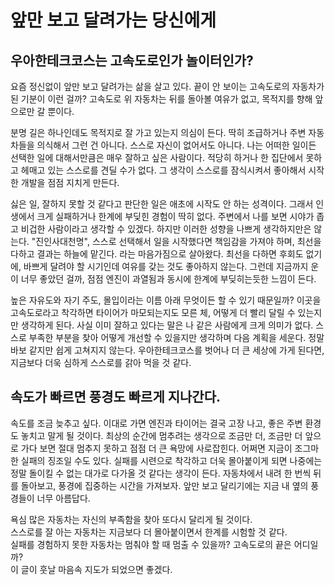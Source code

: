 # 앞만 보고 달려가는 당신에게

## 우아한테크코스는 고속도로인가 놀이터인가?

요즘 정신없이 앞만 보고 달려가는 삶을 살고 있다. 끝이 안 보이는 고속도로의 자동차가 된 기분이 이런 걸까? 고속도로 위 자동차는 뒤를 돌아볼 여유가 없고, 목적지를 향해 앞으로만 갈 뿐이다.
  
분명 길은 하나인데도 목적지로 잘 가고 있는지 의심이 든다. 딱히 조급하거나 주변 자동차들을 의식해서 그런 건 아니다. 스스로 자신이 없어서도 아니다.
나는 어떠한 일이든 선택한 일에 대해서만큼은 매우 잘하고 싶은 사람이다. 적당히 하거나 한 집단에서 못하고 헤매고 있는 스스로를 견딜 수가 없다.
그 생각이 스스로를 잠식시켜서 좋아해서 시작한 개발을 점점 지치게 만든다.

싫은 일, 잘하지 못할 것 같다고 판단한 일은 애초에 시작도 안 하는 성격이다. 그래서 인생에서 크게 실패하거나 한계에 부딪힌 경험이 딱히 없다.
주변에서 나를 보면 시야가 좁고 비겁한 사람이라고 생각할 수 있겠다. 하지만 이러한 성향을 나쁘게 생각하지만은 않는다.
"진인사대천명", 스스로 선택해서 일을 시작했다면 책임감을 가져야 하며, 최선을 다하고 결과는 하늘에 맡긴다. 라는 마음가짐으로 살아왔다.
최선을 다하면 후회도 없기에, 바쁘게 달려야 할 시기인데 여유를 갖는 것도 좋아하지 않는다.
그런데 지금까지 운이 너무 좋았던 걸까, 점점 엔진이 과열됨과 동시에 한계에 부딪히는듯한 느낌이 든다.

높은 자유도와 자기 주도, 몰입이라는 이름 아래 무엇이든 할 수 있기 때문일까?
이곳을 고속도로라고 착각하면 타이어가 마모되는지도 모른 체, 어떻게 더 빨리 달릴 수 있는지만 생각하게 된다.
사실 이미 잘하고 있다는 말은 나 같은 사람에게 크게 의미가 없다. 스스로 부족한 부분을 찾아 어떻게 개선할 수 있을지만 생각하며 다음 계획을 세운다.
정말 바보 같지만 쉽게 고쳐지지 않는다. 우아한테크코스를 벗어나 더 큰 세상에 가게 된다면, 지금보다 더욱 심하게 스스로를 갉아 먹을 것 같다.

## 속도가 빠르면 풍경도 빠르게 지나간다.

속도를 조금 늦추고 싶다. 이대로 가면 엔진과 타이어는 결국 고장 나고, 좋은 주변 환경도 놓치고 말게 될 것이다.
최상의 순간에 멈추려는 생각으로 조금만 더, 조금만 더 앞으로 가다 보면 절대 멈추지 못하고 점점 더 큰 욕망에 사로잡힌다.
어쩌면 지금이 조그마한 실패의 징조일 수도 있다. 실패를 시련으로 착각하고 더욱 몰아붙이게 되면 나중에는 정말 돌이킬 수 없는 대가로 다가올 것 같다는 생각이 든다.
자동차에서 내려 한 번씩 뒤를 돌아보고, 풍경에 집중하는 시간을 가져보자.
앞만 보고 달리기에는 지금 내 옆의 풍경들이 너무 아름답다.

욕심 많은 자동차는 자신의 부족함을 찾아 또다시 달리게 될 것이다.  
스스로를 잘 아는 자동차는 지금보다 더 몰아붙이면서 한계를 시험할 것 같다.  
실패를 경험하지 못한 자동차는 멈춰야 할 때 멈출 수 있을까? 고속도로의 끝은 어디일까?  
이 글이 훗날 마음속 지도가 되었으면 좋겠다.
